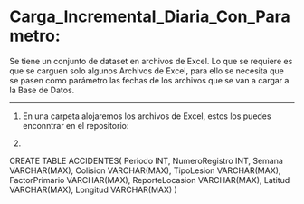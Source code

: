 # Carga_Incremental_Diaria_Con_Parametro:

Se tiene un conjunto de dataset en archivos de Excel. Lo que se requiere es que se carguen solo algunos Archivos de Excel, para ello se necesita que se pasen como parámetro las fechas de los archivos que se van a cargar a la Base de Datos.

-----------------------------------------------------------------------------------------------------

1. En una carpeta alojaremos los archivos de Excel, estos los puedes enconntrar en el repositorio:

   

3. 
CREATE TABLE ACCIDENTES(
Periodo INT,
NumeroRegistro INT,
Semana VARCHAR(MAX),
Colision VARCHAR(MAX),
TipoLesion VARCHAR(MAX),
FactorPrimario VARCHAR(MAX),
ReporteLocasion VARCHAR(MAX),
Latitud VARCHAR(MAX),
Longitud VARCHAR(MAX)
)
